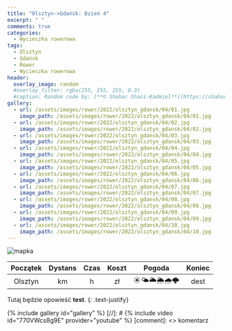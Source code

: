 ```yaml
---
title: "Olsztyn->Gdańsk: Dzień 4"
excerpt: " "
comments: true
categories:
  - Wycieczka rowerowa
tags:
  - Olsztyn
  - Gdańsk
  - Rower  
  - Wycieczka rowerowa
header:
  overlay_image: random
  #overlay_filter: rgba(255, 255, 255, 0.3)
  #caption: Random code by: [**© Shahar Shani-Kadmiel**](https://shaharkadmiel.github.io)"
gallery:
  - url: /assets/images/rower/2022/olsztyn_gdansk/04/01.jpg
    image_path: /assets/images/rower/2022/olsztyn_gdansk/04/01.jpg
  - url: /assets/images/rower/2022/olsztyn_gdansk/04/02.jpg
    image_path: /assets/images/rower/2022/olsztyn_gdansk/04/02.jpg
  - url: /assets/images/rower/2022/olsztyn_gdansk/04/03.jpg
    image_path: /assets/images/rower/2022/olsztyn_gdansk/04/03.jpg
  - url: /assets/images/rower/2022/olsztyn_gdansk/04/04.jpg
    image_path: /assets/images/rower/2022/olsztyn_gdansk/04/04.jpg
  - url: /assets/images/rower/2022/olsztyn_gdansk/04/05.jpg
    image_path: /assets/images/rower/2022/olsztyn_gdansk/04/05.jpg
  - url: /assets/images/rower/2022/olsztyn_gdansk/04/06.jpg
    image_path: /assets/images/rower/2022/olsztyn_gdansk/04/06.jpg
  - url: /assets/images/rower/2022/olsztyn_gdansk/04/07.jpg
    image_path: /assets/images/rower/2022/olsztyn_gdansk/04/07.jpg
  - url: /assets/images/rower/2022/olsztyn_gdansk/04/08.jpg
    image_path: /assets/images/rower/2022/olsztyn_gdansk/04/08.jpg
  - url: /assets/images/rower/2022/olsztyn_gdansk/04/09.jpg
    image_path: /assets/images/rower/2022/olsztyn_gdansk/04/09.jpg
  - url: /assets/images/rower/2022/olsztyn_gdansk/04/10.jpg
    image_path: /assets/images/rower/2022/olsztyn_gdansk/04/10.jpg
---
```

![mapka](/assets/images/rower/2022/olsztyn_gdansk/04/mapka.png)

|Początek|Dystans|Czas|Koszt|Pogoda|Koniec|
|:---:|:---:|:---:|:---:|:---:|:---:|
|Olsztyn| km| h| zł|☀️🌤️🌥️🌦️🌧️🌩️| dest|

Tutaj będzie opowieść **test**.
{: .text-justify}

{% include gallery id="gallery" %}
[//]: #  {% include video id="770VWcs8g9E" provider="youtube" %}
[comment]: <> komentarz
